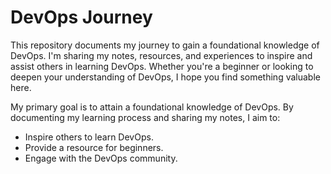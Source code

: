 # DevOps Journey

This repository documents my journey to gain a foundational knowledge of DevOps. I'm sharing my notes, resources, and experiences to inspire and assist others in learning DevOps. Whether you're a beginner or looking to deepen your understanding of DevOps, I hope you find something valuable here.

My primary goal is to attain a foundational knowledge of DevOps. By documenting my learning process and sharing my notes, I aim to:

- Inspire others to learn DevOps.
- Provide a resource for beginners.
- Engage with the DevOps community.
